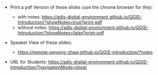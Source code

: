 



- Print a pdf Version of these slides (use the chrome browser for this):
  - with notes: https://adls-digital-environment.github.io/QGIS-Introduction/?showNotes=true?print-pdf
  - without notes: https://adls-digital-environment.github.io/QGIS-Introduction/?showNotes=false?print-pdf

- Speaker View of these slides:
  - https://remote-sensing-zhaw.github.io/QGIS-introduction/?notes


- URL for Students: https://adls-digital-environment.github.io/QGIS-Introduction/?navigationMode=linear